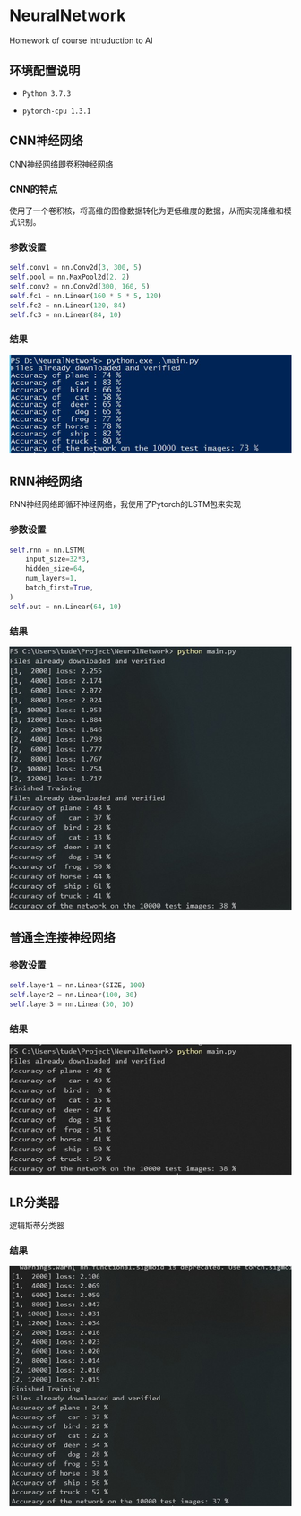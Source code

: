 # NeuralNetwork

Homework of course intruduction to AI

## 环境配置说明

* `Python 3.7.3`

* `pytorch-cpu 1.3.1`

## CNN神经网络

CNN神经网络即卷积神经网络

### CNN的特点

使用了一个卷积核，将高维的图像数据转化为更低维度的数据，从而实现降维和模式识别。

### 参数设置

```py
self.conv1 = nn.Conv2d(3, 300, 5)
self.pool = nn.MaxPool2d(2, 2)
self.conv2 = nn.Conv2d(300, 160, 5)
self.fc1 = nn.Linear(160 * 5 * 5, 120)
self.fc2 = nn.Linear(120, 84)
self.fc3 = nn.Linear(84, 10)
```

### 结果

![CNN](./doc/images/CNN_RES.jpg)

## RNN神经网络

RNN神经网络即循环神经网络，我使用了Pytorch的LSTM包来实现

### 参数设置

```py
self.rnn = nn.LSTM(
    input_size=32*3,
    hidden_size=64,
    num_layers=1,
    batch_first=True,
)
self.out = nn.Linear(64, 10)
```

### 结果

![RNN](./doc/images/RNN_RES.jpg)

## 普通全连接神经网络

### 参数设置

```py
self.layer1 = nn.Linear(SIZE, 100)
self.layer2 = nn.Linear(100, 30)
self.layer3 = nn.Linear(30, 10)
```

### 结果

![NN](./doc/images/NN_RES.jpg)

## LR分类器

逻辑斯蒂分类器

### 结果

![LR](./doc/images/LR_RES.jpg)

